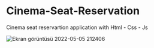 # Cinema-Seat-Reservation
 Cinema seat reservartion application with Html - Css - Js


![Ekran görüntüsü 2022-05-05 212406](https://user-images.githubusercontent.com/72731296/166990686-f57125b9-d985-4a31-aa54-3adfb9d28b85.png)

